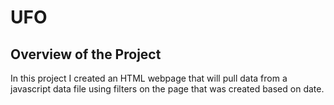 # UFO

## Overview of the Project
In this project I created an HTML webpage that will pull data from a javascript data file using filters on the page that was created based on date.
